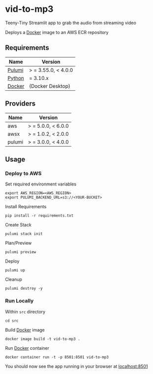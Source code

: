 # vid-to-mp3
Teeny-Tiny Streamlit app to grab the audio from streaming video


[Docker]: https://www.docker.com/
[pulumi]: https://www.pulumi.com/docs/get-started/install/
[Python]: https://www.python.org/downloads/

Deploys a [Docker] image to an AWS ECR repository


## Requirements

| Name     | Version             |
|----------|---------------------|
| [Pulumi] | > = 3.55.0, < 4.0.0 |
| [Python] | = 3.10.x            |
| [Docker] | (Docker Desktop)    |


## Providers

| Name   | Version            |
|--------|--------------------|
| aws    | > = 5.0.0, < 6.0.0 |
| awsx   | > = 1.0.2, < 2.0.0 |
| pulumi | > = 3.0.0, < 4.0.0 |



## Usage

### Deploy to AWS

Set required environment variables

```shell
export AWS_REGION=<AWS_REGION>
export PULUMI_BACKEND_URL=s3://<YOUR-BUCKET>
```

Install Requirements

```shell
pip install -r requirements.txt
```

Create Stack

```shell
pulumi stack init
```

Plan/Preview

```shell
pulumi preview
```

Deploy

```shell
pulumi up
```

Cleanup

```shell
pulumi destroy -y
```


### Run Locally

Within `src` directory

```shell
cd src
```

Build [Docker] image

```shell
docker image build -t vid-to-mp3 .
```

Run [Docker] container

```shell
docker container run -t -p 8501:8501 vid-to-mp3
```

You should now see the app running in your browser at [localhost:8501](http://localhost:8501)
